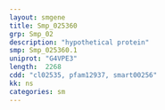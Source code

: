 ```yaml
---
layout: smgene
title: Smp_025360
grp: Smp_02
description: "hypothetical protein"
smp: Smp_025360.1
uniprot: "G4VPE3"
length:  2268
cdd: "cl02535, pfam12937, smart00256"
kk: ns
categories: sm
---
```

